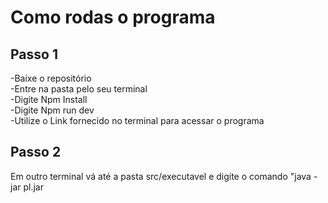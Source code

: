 
<h1>Como rodas o programa</h1>
<h2>Passo 1</h2>
<p>
  -Baixe o repositório<br>
  -Entre na pasta pelo seu terminal<br>
  -Digite Npm Install<br>
  -Digite Npm run dev<br>
  -Utilize o Link fornecido no terminal para acessar o programa
</p>

<h2>Passo 2</h2>
<p>Em outro terminal vá até a pasta src/executavel e digite o comando "java -jar pl.jar</p>
